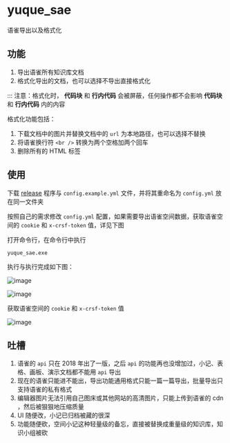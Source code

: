 # yuque_sae

语雀导出以及格式化

## 功能

1. 导出语雀所有知识库文档
2. 格式化导出的文档，也可以选择不导出直接格式化

::: 注意：格式化时， **代码块** 和 **行内代码** 会被屏蔽，任何操作都不会影响 **代码块** 和 **行内代码** 内的内容

格式化功能包括：

1. 下载文档中的图片并替换文档中的 `url` 为本地路径，也可以选择不替换
2. 将语雀换行符 `<br />` 转换为两个空格加两个回车
3. 删除所有的 HTML 标签

## 使用

下载 [release](https://github.com/NPCDW/yuque_sae/releases) 程序与 `config.example.yml` 文件，并将其重命名为 `config.yml` 放在同一文件夹

按照自己的需求修改 `config.yml` 配置，如果需要导出语雀空间数据，获取语雀空间的 `cookie` 和 `x-crsf-token` 值，详见下图

打开命令行，在命令行中执行

```
yuque_sae.exe
```
执行与执行完成如下图：

![image](https://user-images.githubusercontent.com/32638459/202380837-b73eb31d-f5d7-40a0-b67b-54589593cfa8.png)

![image](https://user-images.githubusercontent.com/32638459/202380897-98c008c2-cecf-4a69-be56-0e7b57fc6606.png)

获取语雀空间的 `cookie` 和 `x-crsf-token` 值

![image](https://user-images.githubusercontent.com/32638459/212895811-187979e7-be95-46df-a4a7-545e37935e4d.png)

## 吐槽

1. 语雀的 `api` 只在 2018 年出了一版，之后 `api` 的功能再也没增加过，小记、表格、画板、演示文档都不能用 `api` 导出
2. 现在的语雀只能进不能出，导出功能通用格式只能一篇一篇导出，批量导出只支持语雀的私有格式
3. 编辑器图片无法引用自己图床或其他网站的高清图片，只能上传到语雀的 cdn ，然后被狠狠地压缩质量
4. UI 随便改，小记已归档被藏的很深
5. 功能随便砍，空间小记这种轻量级的备忘，直接被替换成重量级的知识库，知识小组被砍
